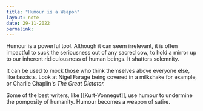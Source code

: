 ```yaml
---
title: "Humour is a Weapon"
layout: note
date: 29-11-2022
permalink:
---
```


Humour is a powerful tool. Although it can seem irrelevant, it is often impactful to suck the seriousness out of any sacred cow, to hold a mirror up to our inherent ridiculousness of human beings. It shatters solemnity.

It can be used to mock those who think themselves above everyone else, like fascists. Look at Nigel Farage being covered in a milkshake for example, or Charlie Chaplin's *The Great Dictator.*

Some of the best writers, like [[Kurt-Vonnegut]], use humour to undermine the pomposity of humanity. Humour becomes a weapon of satire.